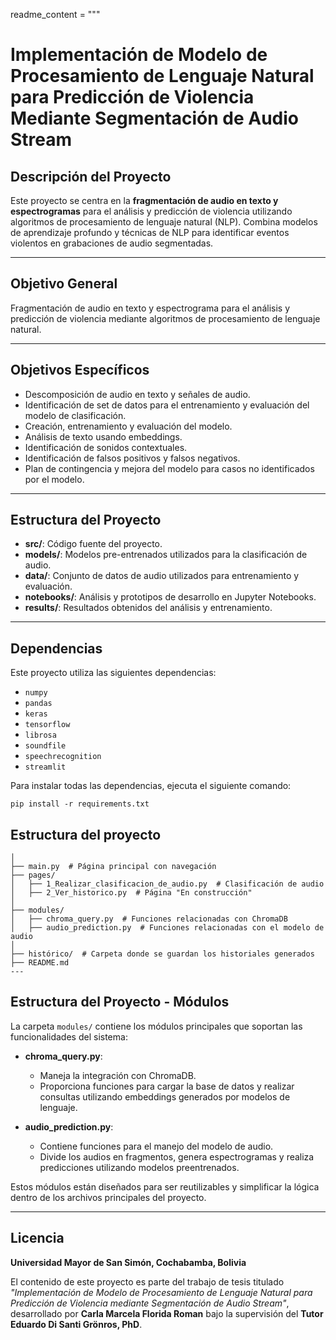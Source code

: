 readme_content = """
# Implementación de Modelo de Procesamiento de Lenguaje Natural para Predicción de Violencia Mediante Segmentación de Audio Stream

## Descripción del Proyecto

Este proyecto se centra en la **fragmentación de audio en texto y espectrogramas** para el análisis y predicción de violencia utilizando algoritmos de procesamiento de lenguaje natural (NLP). Combina modelos de aprendizaje profundo y técnicas de NLP para identificar eventos violentos en grabaciones de audio segmentadas.

---

## Objetivo General

Fragmentación de audio en texto y espectrograma para el análisis y predicción de violencia mediante algoritmos de procesamiento de lenguaje natural.

---

## Objetivos Específicos

- Descomposición de audio en texto y señales de audio.
- Identificación de set de datos para el entrenamiento y evaluación del modelo de clasificación.
- Creación, entrenamiento y evaluación del modelo.
- Análisis de texto usando embeddings.
- Identificación de sonidos contextuales.
- Identificación de falsos positivos y falsos negativos.
- Plan de contingencia y mejora del modelo para casos no identificados por el modelo.

---

## Estructura del Proyecto

- **src/**: Código fuente del proyecto.
- **models/**: Modelos pre-entrenados utilizados para la clasificación de audio.
- **data/**: Conjunto de datos de audio utilizados para entrenamiento y evaluación.
- **notebooks/**: Análisis y prototipos de desarrollo en Jupyter Notebooks.
- **results/**: Resultados obtenidos del análisis y entrenamiento.

---

## Dependencias

Este proyecto utiliza las siguientes dependencias:

- `numpy`
- `pandas`
- `keras`
- `tensorflow`
- `librosa`
- `soundfile`
- `speechrecognition`
- `streamlit`

Para instalar todas las dependencias, ejecuta el siguiente comando:

`pip install -r requirements.txt`

## Estructura del proyecto

```project/
│
├── main.py  # Página principal con navegación
├── pages/
│   ├── 1_Realizar_clasificacion_de_audio.py  # Clasificación de audio
│   ├── 2_Ver_historico.py  # Página "En construcción"
│
├── modules/
│   ├── chroma_query.py  # Funciones relacionadas con ChromaDB
│   ├── audio_prediction.py  # Funciones relacionadas con el modelo de audio
│
├── histórico/  # Carpeta donde se guardan los historiales generados
├── README.md
---
```

## Estructura del Proyecto - Módulos

La carpeta `modules/` contiene los módulos principales que soportan las funcionalidades del sistema:

- **chroma_query.py**:
  - Maneja la integración con ChromaDB.
  - Proporciona funciones para cargar la base de datos y realizar consultas utilizando embeddings generados por modelos de lenguaje.

- **audio_prediction.py**:
  - Contiene funciones para el manejo del modelo de audio.
  - Divide los audios en fragmentos, genera espectrogramas y realiza predicciones utilizando modelos preentrenados.

Estos módulos están diseñados para ser reutilizables y simplificar la lógica dentro de los archivos principales del proyecto.

---

## Licencia

**Universidad Mayor de San Simón, Cochabamba, Bolivia**

El contenido de este proyecto es parte del trabajo de tesis titulado *"Implementación de Modelo de Procesamiento de Lenguaje Natural para Predicción de Violencia mediante Segmentación de Audio Stream"*, desarrollado por **Carla Marcela Florida Roman** bajo la supervisión del **Tutor Eduardo Di Santi Grönros, PhD**.
